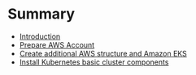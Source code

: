 # Summary

- [Introduction](README.md)
- [Prepare AWS Account](part-01.md)
- [Create additional AWS structure and Amazon EKS](part-02.md)
- [Install Kubernetes basic cluster components](part-03.md)

